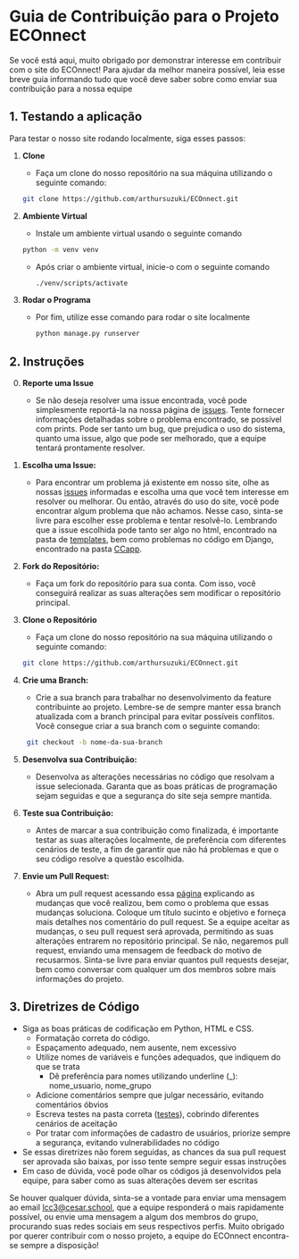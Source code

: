 # Guia de Contribuição para o Projeto ECOnnect

Se você está aqui, muito obrigado por demonstrar interesse em contribuir com o site do ECOnnect! Para ajudar da melhor maneira possível, leia esse breve guia informando tudo que você deve saber sobre como enviar sua contribuição para a nossa equipe

## 1. Testando a aplicação

Para testar o nosso site rodando localmente, siga esses passos:

1. **Clone**
   - Faça um clone do nosso repositório na sua máquina utilizando o seguinte comando:

    ```bash
    git clone https://github.com/arthursuzuki/ECOnnect.git
    ```

2. **Ambiente Virtual**
   - Instale um ambiente virtual usando o seguinte comando

   ```bash
   python -m venv venv
   ```

   - Após criar o ambiente virtual, inicie-o com o seguinte comando

      ```bash
      ./venv/scripts/activate
      ```


3. **Rodar o Programa**

   - Por fim, utilize esse comando para rodar o site localmente

      ```bash
      python manage.py runserver
      ```


## 2. Instruções

0. **Reporte uma Issue**
    - Se não deseja resolver uma issue encontrada, você pode simplesmente reportá-la na nossa página de [issues](https://github.com/arthursuzuki/ECOnnect/issues). Tente fornecer informações detalhadas sobre o problema encontrado, se possível com prints. Pode ser tanto um bug, que prejudica o uso do sistema, quanto uma issue, algo que pode ser melhorado, que a equipe tentará prontamente resolver. 

1. **Escolha uma Issue:**
   - Para encontrar um problema já existente em nosso site, olhe as nossas [issues](https://github.com/arthursuzuki/ECOnnect/issues) informadas e escolha uma que você tem interesse em resolver ou melhorar. Ou então, através do uso do site, você pode encontrar algum problema que não achamos. Nesse caso, sinta-se livre para escolher esse problema e tentar resolvê-lo. Lembrando que a issue escolhida pode tanto ser algo no html, encontrado na pasta de [templates](https://github.com/caetrias/connectcesar/tree/main/cesarconnect/templates), bem como problemas no código em Django, encontrado na pasta [CCapp](https://github.com/caetrias/connectcesar/tree/main/cesarconnect/ccapp).

2. **Fork do Repositório:**
   - Faça um fork do repositório para sua conta. Com isso, você conseguirá realizar as suas alterações sem modificar o repositório principal.

3. **Clone o Repositório**
    - Faça um clone do nosso repositório na sua máquina utilizando o seguinte comando:

    ```bash
    git clone https://github.com/arthursuzuki/ECOnnect.git
    ```

4. **Crie uma Branch:**
   - Crie a sua branch para trabalhar no desenvolvimento da feature contribuinte ao projeto. Lembre-se de sempre manter essa branch atualizada com a branch principal para evitar possíveis conflitos. Você consegue criar a sua branch com o seguinte comando:

   ```bash
    git checkout -b nome-da-sua-branch
    ```

5. **Desenvolva sua Contribuição:**
   - Desenvolva as alterações necessárias no código que resolvam a issue selecionada. Garanta que as boas práticas de programação sejam seguidas e que a segurança do site seja sempre mantida.

6. **Teste sua Contribuição:**
   - Antes de marcar a sua contribuição como finalizada, é importante testar as suas alterações localmente, de preferência com diferentes cenários de teste, a fim de garantir que não há problemas e que o seu código resolve a questão escolhida.

7. **Envie um Pull Request:**
   - Abra um pull request acessando essa [página](https://github.com/arthursuzuki/ECOnnect/pulls) explicando as mudanças que você realizou, bem como o problema que essas mudanças soluciona. Coloque um título sucinto e objetivo e forneça mais detalhes nos comentário do pull request. Se a equipe aceitar as mudanças, o seu pull request será aprovada, permitindo as suas alterações entrarem no repositório principal. Se não, negaremos  pull request, enviando uma mensagem de feedback do motivo de recusarmos. Sinta-se livre para enviar quantos pull requests desejar, bem como conversar com qualquer um dos membros sobre mais informações do projeto. 

## 3. Diretrizes de Código 

- Siga as boas práticas de codificação em Python, HTML e CSS.
  - Formatação correta do código.
  - Espaçamento adequado, nem ausente, nem excessivo
  - Utilize nomes de variáveis e funções adequados, que indiquem do que se trata
    - Dê preferência para nomes utilizando underline (_): nome_usuario, nome_grupo
  - Adicione comentários sempre que julgar necessário, evitando comentários óbvios
  - Escreva testes na pasta correta ([testes](https://github.com/caetrias/connectcesar/tree/main/cesarconnect/ccapp/tests)), cobrindo diferentes cenários de aceitação
  - Por tratar com informações de cadastro de usuários, priorize sempre a segurança, evitando vulnerabilidades no código
- Se essas diretrizes não forem seguidas, as chances da sua pull request ser aprovada são baixas, por isso tente sempre seguir essas instruções
- Em caso de dúvida, você pode olhar os códigos já desenvolvidos pela equipe, para saber como as suas alterações devem ser escritas


Se houver qualquer dúvida, sinta-se a vontade para enviar uma mensagem ao email lcc3@cesar.school, que a equipe responderá o mais rapidamente possível, ou envie uma mensagem a algum dos membros do grupo, procurando suas redes sociais em seus respectivos perfis. Muito obrigado por querer contribuir com o nosso projeto, a equipe do ECOnnect encontra-se sempre a disposição!
